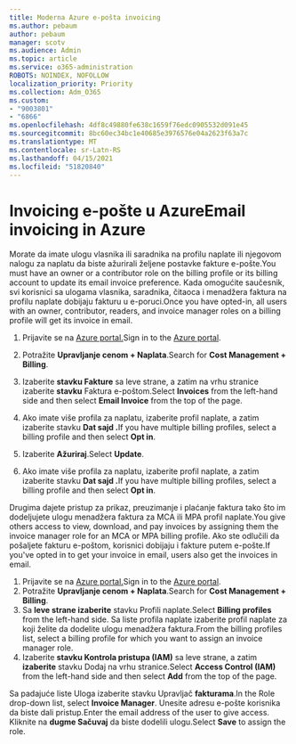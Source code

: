 ```yaml
---
title: Moderna Azure e-pošta invoicing
ms.author: pebaum
author: pebaum
manager: scotv
ms.audience: Admin
ms.topic: article
ms.service: o365-administration
ROBOTS: NOINDEX, NOFOLLOW
localization_priority: Priority
ms.collection: Adm_O365
ms.custom:
- "9003801"
- "6866"
ms.openlocfilehash: 4df8c49880fe638c1659f76edc0905532d091e45
ms.sourcegitcommit: 8bc60ec34bc1e40685e3976576e04a2623f63a7c
ms.translationtype: MT
ms.contentlocale: sr-Latn-RS
ms.lasthandoff: 04/15/2021
ms.locfileid: "51820840"
---
```

# <a name="email-invoicing-in-azure"></a><span data-ttu-id="d83c8-102">Invoicing e-pošte u Azure</span><span class="sxs-lookup"><span data-stu-id="d83c8-102">Email invoicing in Azure</span></span>

<span data-ttu-id="d83c8-103">Morate da imate ulogu vlasnika ili saradnika na profilu naplate ili njegovom nalogu za naplatu da biste ažurirali željene postavke fakture e-pošte.</span><span class="sxs-lookup"><span data-stu-id="d83c8-103">You must have an owner or a contributor role on the billing profile or its billing account to update its email invoice preference.</span></span> <span data-ttu-id="d83c8-104">Kada omogućite saučesnik, svi korisnici sa ulogama vlasnika, saradnika, čitaoca i menadžera faktura na profilu naplate dobijaju fakturu u e-poruci.</span><span class="sxs-lookup"><span data-stu-id="d83c8-104">Once you have opted-in, all users with an owner, contributor, readers, and invoice manager roles on a billing profile will get its invoice in email.</span></span>

1. <span data-ttu-id="d83c8-105">Prijavite se na [Azure portal.](https://portal.azure.com/)</span><span class="sxs-lookup"><span data-stu-id="d83c8-105">Sign in to the [Azure portal](https://portal.azure.com/).</span></span>
2. <span data-ttu-id="d83c8-106">Potražite **Upravljanje cenom + Naplata**.</span><span class="sxs-lookup"><span data-stu-id="d83c8-106">Search for **Cost Management + Billing**.</span></span>
3. <span data-ttu-id="d83c8-107">Izaberite **stavku Fakture** sa leve strane, a zatim na vrhu stranice izaberite **stavku** Faktura e-poštom.</span><span class="sxs-lookup"><span data-stu-id="d83c8-107">Select **Invoices** from the left-hand side and then select **Email Invoice** from the top of the page.</span></span>
4. <span data-ttu-id="d83c8-108">Ako imate više profila za naplatu, izaberite profil naplate, a zatim izaberite stavku **Dat sajd .**</span><span class="sxs-lookup"><span data-stu-id="d83c8-108">If you have multiple billing profiles, select a billing profile and then select **Opt in**.</span></span>

5. <span data-ttu-id="d83c8-109">Izaberite **Ažuriraj**.</span><span class="sxs-lookup"><span data-stu-id="d83c8-109">Select **Update**.</span></span>
6. <span data-ttu-id="d83c8-110">Ako imate više profila za naplatu, izaberite profil naplate, a zatim izaberite stavku **Dat sajd .**</span><span class="sxs-lookup"><span data-stu-id="d83c8-110">If you have multiple billing profiles, select a billing profile and then select **Opt in**.</span></span>

<span data-ttu-id="d83c8-111">Drugima dajete pristup za prikaz, preuzimanje i plaćanje faktura tako što im dodeljujete ulogu menadžera faktura za MCA ili MPA profil naplate.</span><span class="sxs-lookup"><span data-stu-id="d83c8-111">You give others access to view, download, and pay invoices by assigning them the invoice manager role for an MCA or MPA billing profile.</span></span> <span data-ttu-id="d83c8-112">Ako ste odlučili da pošaljete fakturu e-poštom, korisnici dobijaju i fakture putem e-pošte.</span><span class="sxs-lookup"><span data-stu-id="d83c8-112">If you've opted in to get your invoice in email, users also get the invoices in email.</span></span>

1. <span data-ttu-id="d83c8-113">Prijavite se na [Azure portal.](https://portal.azure.com/)</span><span class="sxs-lookup"><span data-stu-id="d83c8-113">Sign in to the [Azure portal](https://portal.azure.com/).</span></span>
2. <span data-ttu-id="d83c8-114">Potražite **Upravljanje cenom + Naplata**.</span><span class="sxs-lookup"><span data-stu-id="d83c8-114">Search for **Cost Management + Billing**.</span></span>
3. <span data-ttu-id="d83c8-115">Sa **leve strane izaberite** stavku Profili naplate.</span><span class="sxs-lookup"><span data-stu-id="d83c8-115">Select **Billing profiles** from the left-hand side.</span></span> <span data-ttu-id="d83c8-116">Sa liste profila naplate izaberite profil naplate za koji želite da dodelite ulogu menadžera faktura.</span><span class="sxs-lookup"><span data-stu-id="d83c8-116">From the billing profiles list, select a billing profile for which you want to assign an invoice manager role.</span></span>
4. <span data-ttu-id="d83c8-117">Izaberite **stavku Kontrola pristupa (IAM)** sa leve strane, a zatim **izaberite** stavku Dodaj na vrhu stranice.</span><span class="sxs-lookup"><span data-stu-id="d83c8-117">Select **Access Control (IAM)** from the left-hand side and then select **Add** from the top of the page.</span></span>

<span data-ttu-id="d83c8-118">Sa padajuće liste Uloga izaberite stavku Upravljač **fakturama**.</span><span class="sxs-lookup"><span data-stu-id="d83c8-118">In the Role drop-down list, select **Invoice Manager**.</span></span> <span data-ttu-id="d83c8-119">Unesite adresu e-pošte korisnika da biste dali pristup.</span><span class="sxs-lookup"><span data-stu-id="d83c8-119">Enter the email address of the user to give access.</span></span> <span data-ttu-id="d83c8-120">Kliknite na **dugme Sačuvaj** da biste dodelili ulogu.</span><span class="sxs-lookup"><span data-stu-id="d83c8-120">Select **Save** to assign the role.</span></span>
